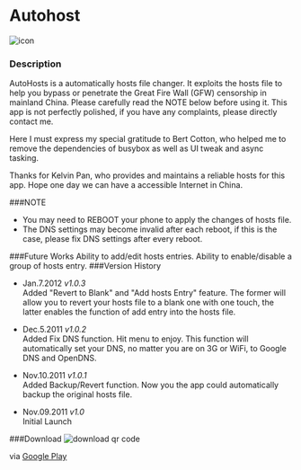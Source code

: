 Autohost
====
![icon](https://lh3.ggpht.com/rhz4G7wTmdvONluvzd03kcv3AuuI5cDNzPSt5552hjh0-xv7oPye5e4UmGzaAiTmAhs=w124)
### Description
AutoHosts is a automatically hosts file changer. It exploits the hosts file to help you bypass or penetrate the Great Fire Wall (GFW) censorship in mainland China. Please carefully read the NOTE below before using it.
This app is not perfectly polished, if you have any complaints, please directly contact me.

Here I must express my special gratitude to Bert Cotton, who helped me to remove the dependencies of busybox as well as UI tweak and async tasking.

Thanks for Kelvin Pan, who provides and maintains a reliable hosts for this app.
Hope one day we can have a accessible Internet in China.

###NOTE 

* You may need to REBOOT your phone to apply the changes of hosts file.
* The DNS settings may become invalid after each reboot, if this is the case, please fix DNS settings after every reboot.

###Future Works
Ability to add/edit hosts entries.
Ability to enable/disable a group of hosts entry.
###Version History
* Jan.7.2012 *v1.0.3*  
Added "Revert to Blank" and "Add hosts Entry" feature. The former will allow you to revert your hosts file to a blank one with one touch, the latter enables the function of add entry into the hosts file.

* Dec.5.2011 *v1.0.2*   
Added Fix DNS function. Hit menu to enjoy. This function will automatically set your DNS, no matter you are on 3G or WiFi, to Google DNS and OpenDNS.
* Nov.10.2011 *v1.0.1*  
Added Backup/Revert function. Now you the app could automatically backup the original hosts file.

* Nov.09.2011 *v1.0*   
Initial Launch

###Download
![download qr code](https://lh4.googleusercontent.com/-IGoDAZ2LLw0/Trqid66alAI/AAAAAAAACdk/hAT40TPPI3E/s800/AutoHostsQR.png)

via [Google Play](https://play.google.com/store/apps/details?id=com.yeyaxi.AutoHosts)